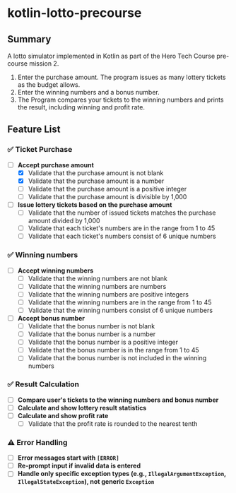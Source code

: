 # kotlin-lotto-precourse

## Summary

A lotto simulator implemented in Kotlin as part of the Hero Tech Course pre-course mission 2.

1. Enter the purchase amount. The program issues as many lottery tickets as the budget allows.
2. Enter the winning numbers and a bonus number.
3. The Program compares your tickets to the winning numbers and prints the result, including winning and profit rate.

## Feature List
### ✅ Ticket Purchase
- [ ] **Accept purchase amount**
  - [x] Validate that the purchase amount is not blank
  - [x] Validate that the purchase amount is a number
  - [ ] Validate that the purchase amount is a positive integer
  - [ ] Validate that the purchase amount is divisible by 1,000
- [ ] **Issue lottery tickets based on the purchase amount**
  - [ ] Validate that the number of issued tickets matches the purchase amount divided by 1,000
  - [ ] Validate that each ticket's numbers are in the range from 1 to 45
  - [ ] Validate that each ticket's numbers consist of 6 unique numbers

### ✅ Winning numbers
- [ ] **Accept winning numbers**
  - [ ] Validate that the winning numbers are not blank
  - [ ] Validate that the winning numbers are numbers
  - [ ] Validate that the winning numbers are positive integers
  - [ ] Validate that the winning numbers are in the range from 1 to 45
  - [ ] Validate that the winning numbers consist of 6 unique numbers
- [ ] **Accept bonus number**
  - [ ] Validate that the bonus number is not blank
  - [ ] Validate that the bonus number is a number
  - [ ] Validate that the bonus number is a positive integer
  - [ ] Validate that the bonus number is in the range from 1 to 45
  - [ ] Validate that the bonus number is not included in the winning numbers

### ✅ Result Calculation
- [ ] **Compare user's tickets to the winning numbers and bonus number**
- [ ] **Calculate and show lottery result statistics**
- [ ] **Calculate and show profit rate**
  - [ ] Validate that the profit rate is rounded to the nearest tenth

### ⚠️ Error Handling
- [ ] **Error messages start with `[ERROR]`**
- [ ] **Re-prompt input if invalid data is entered**
- [ ] **Handle only specific exception types (e.g., `IllegalArgumentException`, `IllegalStateException`), not generic `Exception`**
